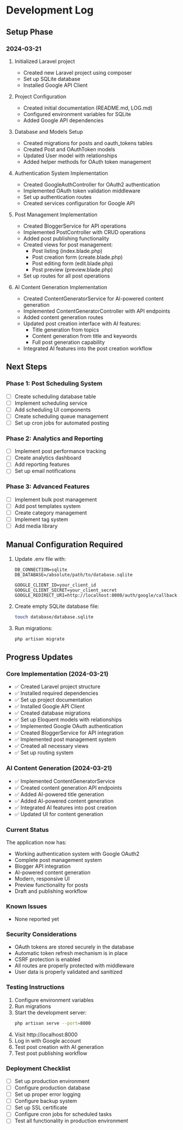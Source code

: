 # Development Log

## Setup Phase

### 2024-03-21
1. Initialized Laravel project
   - Created new Laravel project using composer
   - Set up SQLite database
   - Installed Google API Client

2. Project Configuration
   - Created initial documentation (README.md, LOG.md)
   - Configured environment variables for SQLite
   - Added Google API dependencies

3. Database and Models Setup
   - Created migrations for posts and oauth_tokens tables
   - Created Post and OAuthToken models
   - Updated User model with relationships
   - Added helper methods for OAuth token management

4. Authentication System Implementation
   - Created GoogleAuthController for OAuth2 authentication
   - Implemented OAuth token validation middleware
   - Set up authentication routes
   - Created services configuration for Google API

5. Post Management Implementation
   - Created BloggerService for API operations
   - Implemented PostController with CRUD operations
   - Added post publishing functionality
   - Created views for post management:
     - Post listing (index.blade.php)
     - Post creation form (create.blade.php)
     - Post editing form (edit.blade.php)
     - Post preview (preview.blade.php)
   - Set up routes for all post operations

6. AI Content Generation Implementation
   - Created ContentGeneratorService for AI-powered content generation
   - Implemented ContentGeneratorController with API endpoints
   - Added content generation routes
   - Updated post creation interface with AI features:
     - Title generation from topics
     - Content generation from title and keywords
     - Full post generation capability
   - Integrated AI features into the post creation workflow

## Next Steps

### Phase 1: Post Scheduling System
- [ ] Create scheduling database table
- [ ] Implement scheduling service
- [ ] Add scheduling UI components
- [ ] Create scheduling queue management
- [ ] Set up cron jobs for automated posting

### Phase 2: Analytics and Reporting
- [ ] Implement post performance tracking
- [ ] Create analytics dashboard
- [ ] Add reporting features
- [ ] Set up email notifications

### Phase 3: Advanced Features
- [ ] Implement bulk post management
- [ ] Add post templates system
- [ ] Create category management
- [ ] Implement tag system
- [ ] Add media library

## Manual Configuration Required

1. Update .env file with:
   ```
   DB_CONNECTION=sqlite
   DB_DATABASE=/absolute/path/to/database.sqlite

   GOOGLE_CLIENT_ID=your_client_id
   GOOGLE_CLIENT_SECRET=your_client_secret
   GOOGLE_REDIRECT_URI=http://localhost:8000/auth/google/callback
   ```

2. Create empty SQLite database file:
   ```bash
   touch database/database.sqlite
   ```

3. Run migrations:
   ```bash
   php artisan migrate
   ```

## Progress Updates

### Core Implementation (2024-03-21)
- ✅ Created Laravel project structure
- ✅ Installed required dependencies
- ✅ Set up project documentation
- ✅ Installed Google API Client
- ✅ Created database migrations
- ✅ Set up Eloquent models with relationships
- ✅ Implemented Google OAuth authentication
- ✅ Created BloggerService for API integration
- ✅ Implemented post management system
- ✅ Created all necessary views
- ✅ Set up routing system

### AI Content Generation (2024-03-21)
- ✅ Implemented ContentGeneratorService
- ✅ Created content generation API endpoints
- ✅ Added AI-powered title generation
- ✅ Added AI-powered content generation
- ✅ Integrated AI features into post creation
- ✅ Updated UI for content generation

### Current Status
The application now has:
- Working authentication system with Google OAuth2
- Complete post management system
- Blogger API integration
- AI-powered content generation
- Modern, responsive UI
- Preview functionality for posts
- Draft and publishing workflow

### Known Issues
- None reported yet

### Security Considerations
- OAuth tokens are stored securely in the database
- Automatic token refresh mechanism is in place
- CSRF protection is enabled
- All routes are properly protected with middleware
- User data is properly validated and sanitized

### Testing Instructions
1. Configure environment variables
2. Run migrations
3. Start the development server:
   ```bash
   php artisan serve --port=8000
   ```
4. Visit http://localhost:8000
5. Log in with Google account
6. Test post creation with AI generation
7. Test post publishing workflow

### Deployment Checklist
- [ ] Set up production environment
- [ ] Configure production database
- [ ] Set up proper error logging
- [ ] Configure backup system
- [ ] Set up SSL certificate
- [ ] Configure cron jobs for scheduled tasks
- [ ] Test all functionality in production environment
